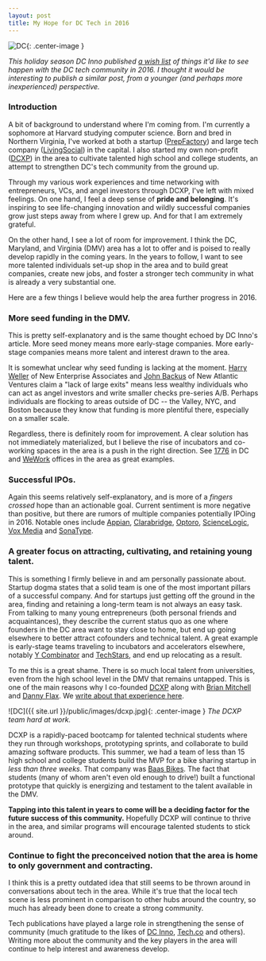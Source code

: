 ```yaml
---
layout: post
title: My Hope for DC Tech in 2016
---
```


![DC](http://jasoncui.me/public/images/washington.jpg){: .center-image }

*This holiday season DC Inno published [a wish list](http://dcinno.streetwise.co/2015/12/24/dc-tech-startup-wishlist-2016/) of things it'd like to see happen with the DC tech community in 2016. I thought it would be interesting to publish a similar post, from a younger (and perhaps more inexperienced) perspective.*


### Introduction 

A bit of background to understand where I'm coming from. I'm currently a sophomore at Harvard studying computer science. Born and bred in Northern Virginia, I've worked at both a startup ([PrepFactory](https://www.prepfactory.com/)) and large tech company ([LivingSocial](https://www.livingsocial.com/)) in the capital. I also started my own non-profit ([DCXP](http://www.joindcxp.org/)) in the area to cultivate talented high school and college students, an attempt to strengthen DC's tech community from the ground up. 

Through my various work experiences and time networking with entrepreneurs, VCs, and angel investors through DCXP, I've left with mixed feelings. On one hand, I feel a deep sense of **pride and belonging**. It's inspiring to see life-changing innovation and wildly successful companies grow just steps away from where I grew up. And for that I am extremely grateful. 

On the other hand, I see a lot of room for improvement. I think the DC, Maryland, and Virginia (DMV) area has a lot to offer and is poised to really develop rapidly in the coming years. In the years to follow, I want to see more talented individuals set-up shop in the area and to build great companies, create new jobs, and foster a stronger tech community in what is already a very substantial one. 

Here are a few things I believe would help the area further progress in 2016.


### More seed funding in the DMV.

This is pretty self-explanatory and is the same thought echoed by DC Inno's article. More seed money means more early-stage companies. More early-stage companies means more talent and interest drawn to the area. 	

It is somewhat unclear why seed funding is lacking at the moment. [Harry Weller](http://www.nea.com/team/harry-weller) of New Enterprise Associates and [John Backus](http://nav.vc/team/john-backus/) of New Atlantic Ventures claim a "lack of large exits" means less wealthy individuals who can act as angel investors and write smaller checks pre-series A/B. Perhaps individuals are flocking to areas outside of DC -- the Valley, NYC, and Boston because they know that funding is more plentiful there, especially on a smaller scale. 

Regardless, there is definitely room for improvement. A clear solution has not immediately materialized, but I believe the rise of incubators and co-working spaces in the area is a push in the right direction. See [1776](http://www.1776.vc) in DC and [WeWork](https://www.wework.com/locations/washington-d-c) offices in the area as great examples. 


### Successful IPOs.

Again this seems relatively self-explanatory, and is more of a *fingers crossed* hope than an actionable goal. Current sentiment is more negative than positive, but there are rumors of multiple companies potentially IPOing in 2016. Notable ones include [Appian](http://www.appian.com/), [Clarabridge](http://www.clarabridge.com/), [Optoro](http://optoro.com/), [ScienceLogic](https://www.sciencelogic.com/), [Vox Media](http://www.voxmedia.com/) and [SonaType](http://www.sonatype.com/). 


### A greater focus on attracting, cultivating, and retaining young talent.

This is something I firmly believe in and am personally passionate about. Startup dogma states that a solid team is one of the most important pillars of a successful company. And for startups just getting off the ground in the area, finding and retaining a long-term team is not always an easy task. From talking to many young entrepreneurs (both personal friends and acquaintances), they describe the current status quo as one where founders in the DC area want to stay close to home, but end up going elsewhere to better attract cofounders and technical talent. A great example is early-stage teams traveling to incubators and accelerators elsewhere, notably [Y Combinator](https://www.ycombinator.com/) and [TechStars](http://www.techstars.com/), and end up relocating as a result. 

To me this is a great shame. There is so much local talent from universities, even from the high school level in the DMV that remains untapped. This is one of the main reasons why I co-founded [DCXP](http://www.joindcxp.org) along with [Brian Mitchell](https://www.linkedin.com/in/brian-mitchell-6b8704a2) and [Danny Flax](https://www.linkedin.com/in/danny-flax-143a2b3a). We [write about that experience here](https://medium.com/@joindcxp/why-we-started-dcxp-e15fe06fd311#.94h76ohj5). 

![DC]({{ site.url }}/public/images/dcxp.jpg){: .center-image }
*The DCXP team hard at work.*

DCXP is a rapidly-paced bootcamp for talented technical students where they run through workshops, prototyping sprints, and collaborate to build amazing software products. This summer, we had a team of less than 15 high school and college students build the MVP for a bike sharing startup in *less than three weeks*. That company was [Baas Bikes](http://baasbikes.com/). The fact that students (many of whom aren't even old enough to drive!) built a functional prototype that quickly is energizing and testament to the talent available in the DMV.

**Tapping into this talent in years to come will be a deciding factor for the future success of this community.** Hopefully DCXP will continue to thrive in the area, and similar programs will encourage talented students to stick around.


### Continue to fight the preconceived notion that the area is home to only government and contracting. 

I think this is a pretty outdated idea that still seems to be thrown around in conversations about tech in the area. While it's true that the local tech scene is less prominent in comparison to other hubs around the country, so much has already been done to create a strong community. 

Tech publications have played a large role in strengthening the sense of community (much gratitude to the likes of [DC Inno](http://dcinno.streetwise.co/), [Tech.co](http://tech.co/) and others). Writing more about the community and the key players in the area will continue to help interest and awareness develop. 